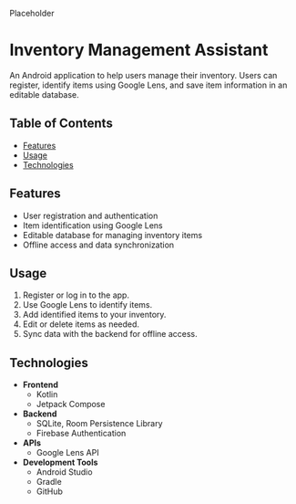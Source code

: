 Placeholder

# Inventory Management Assistant

An Android application to help users manage their inventory. Users can register, identify items using Google Lens, and save item information in an editable database.

## Table of Contents

- [Features](#features)
- [Usage](#usage)
- [Technologies](#technologies)


## Features

- User registration and authentication
- Item identification using Google Lens
- Editable database for managing inventory items
- Offline access and data synchronization


## Usage

1. Register or log in to the app.
2. Use Google Lens to identify items.
3. Add identified items to your inventory.
4. Edit or delete items as needed.
5. Sync data with the backend for offline access.

## Technologies

- **Frontend**
  - Kotlin
  -  Jetpack Compose
- **Backend**
  - SQLite, Room Persistence Library
  - Firebase Authentication
- **APIs**
  - Google Lens API
- **Development Tools**
  - Android Studio
  - Gradle
  - GitHub

